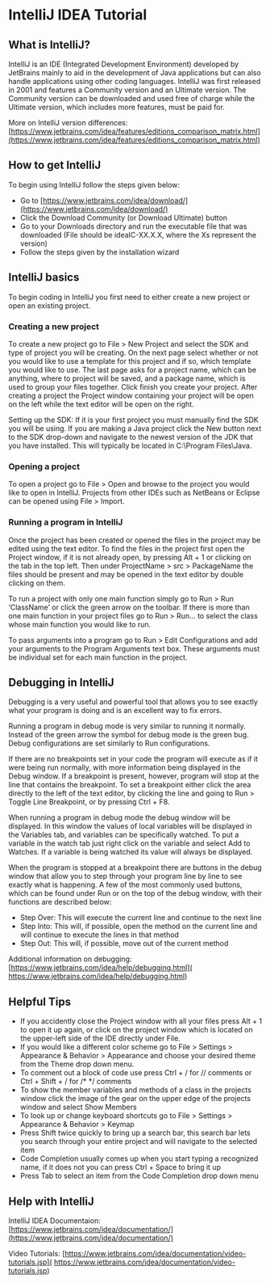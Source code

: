 # IntelliJ IDEA Tutorial

## What is IntelliJ?
IntelliJ is an IDE (Integrated Development Environment) developed by JetBrains mainly to aid in the development of Java applications but can also handle applications using other coding languages. IntelliJ was first released in 2001 and features a Community version and an Ultimate version. The Community version can be downloaded and used free of charge while the Ultimate version, which includes more features, must be paid for.

More on IntelliJ version differences:
[https://www.jetbrains.com/idea/features/editions_comparison_matrix.html](https://www.jetbrains.com/idea/features/editions_comparison_matrix.html)

## How to get IntelliJ
To begin using IntelliJ follow the steps given below:
* Go to [https://www.jetbrains.com/idea/download/](https://www.jetbrains.com/idea/download/)
* Click the Download Community (or Download Ultimate) button
* Go to your Downloads directory and run the executable file that was downloaded (File should be ideaIC-XX.X.X, where the Xs represent the version)
* Follow the steps given by the installation wizard

## IntelliJ basics
To begin coding in IntelliJ you first need to either create a new project or open an existing project.

### Creating a new project
To create a new project go to File > New Project and select the SDK and type of project you will be creating. On the next page select whether or not you would like to use a template for this project and if so, which template you would like to use. The last page asks for a project name, which can be anything, where to project will be saved, and a package name, which is used to group your files together. Click finish you create your project.
After creating a project the Project window containing your project will be open on the left while the text editor will be open on the right. 

Setting up the SDK:
If it is your first project you must manually find the SDK you will be using. If you are making a Java project click the New button next to the SDK drop-down and navigate to the newest version of the JDK that you have installed. This will typically be located in C:\Program Files\Java.

### Opening a project
To open a project go to File > Open and browse to the project you would like to open in IntelliJ.
Projects from other IDEs such as NetBeans or Eclipse can be opened using File > Import.

### Running a program in IntelliJ
Once the project has been created or opened the files in the project may be edited using the text editor. To find the files in the project first open the Project window, if it is not already open, by pressing Alt + 1 or clicking on the tab in the top left. Then under ProjectName > src > PackageName the files should be present and may be opened in the text editor by double clicking on them.

To run a project with only one main function simply go to Run > Run ‘ClassName’ or click the green arrow on the toolbar. If there is more than one main function in your project files go to Run > Run... to select the class whose main function you would like to run.
 
To pass arguments into a program go to Run > Edit Configurations and add your arguments to the Program Arguments text box. These arguments must be individual set for each main function in the project.

## Debugging in IntelliJ
Debugging is a very useful and powerful tool that allows you to see exactly what your program is doing and is an excellent way to fix errors.

Running a program in debug mode is very similar to running it normally. Instead of the green arrow the symbol for debug mode is the green bug. Debug configurations are set similarly to Run configurations.

If there are no breakpoints set in your code the program will execute as if it were being run normally, with more information being displayed in the Debug window. If a breakpoint is present, however, program will stop at the line that contains the breakpoint. To set a breakpoint either click the area directly to the left of the text editor, by clicking the line and going to Run > Toggle Line Breakpoint, or by pressing Ctrl + F8.

When running a program in debug mode the debug window will be displayed. In this window the values of local variables will be displayed in the Variables tab, and variables can be specifically watched. To put a variable in the watch tab just right click on the variable and select Add to Watches. If a variable is being watched its value will always be displayed.

When the program is stopped at a breakpoint there are buttons in the debug window that allow you to step through your program line by line to see exactly what is happening. A few of the most commonly used buttons, which can be found under Run or on the top of the debug window, with their functions are described below:

* Step Over: This will execute the current line and continue to the next line
* Step Into: This will, if possible, open the method on the current line and will continue to execute the lines in that method
* Step Out: This will, if possible, move out of the current method 

Additional information on debugging:
[https://www.jetbrains.com/idea/help/debugging.html]( https://www.jetbrains.com/idea/help/debugging.html)

## Helpful Tips
* If you accidently close the Project window with all your files press Alt + 1 to open it up again, or click on the project window which is located on the upper-left side of the IDE directly under File.
* If you would like a different color scheme go to File > Settings > Appearance & Behavior > Appearance and choose your desired theme from the Theme drop down menu.
* To comment out a block of code use press Ctrl + / for // comments or Ctrl + Shift + / for /* */ comments
* To show the member variables and methods of a class in the projects window click the image of the gear on the upper edge of the projects window and select Show Members
* To look up or change keyboard shortcuts go to File > Settings > Appearance & Behavior > Keymap
* Press Shift twice quickly to bring up a search bar, this search bar lets you search through your entire project and will navigate to the selected item
* Code Completion usually comes up when you start typing a recognized name, if it does not you can press Ctrl + Space to bring it up
* Press Tab to select an item from the Code Completion drop down menu

## Help with IntelliJ

IntelliJ IDEA Documentaion:
[https://www.jetbrains.com/idea/documentation/](https://www.jetbrains.com/idea/documentation/)

Video Tutorials:
[https://www.jetbrains.com/idea/documentation/video-tutorials.jsp]( https://www.jetbrains.com/idea/documentation/video-tutorials.jsp)